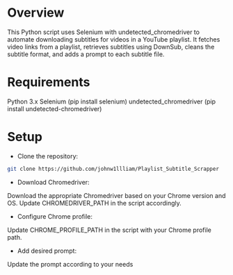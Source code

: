 # Overview
This Python script uses Selenium with undetected_chromedriver to automate downloading subtitles for videos in a YouTube playlist. It fetches video links from a playlist, retrieves subtitles using DownSub, cleans the subtitle format, and adds a prompt to each subtitle file.

# Requirements
Python 3.x
Selenium (pip install selenium)
undetected_chromedriver (pip install undetected-chromedriver)

# Setup
- Clone the repository:

```bash
git clone https://github.com/johnw1llliam/Playlist_Subtitle_Scrapper
```

- Download Chromedriver:

Download the appropriate Chromedriver based on your Chrome version and OS. Update CHROMEDRIVER_PATH in the script accordingly.

- Configure Chrome profile:

Update CHROME_PROFILE_PATH in the script with your Chrome profile path.

- Add desired prompt:

Update the prompt according to your needs

